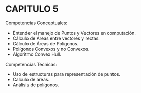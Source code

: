 # CAPITULO 5

Competencias Conceptuales:

- Entender el manejo de Puntos y Vectores en computación.
- Cálculo de Áreas entre vectores y rectas.
- Cálculo de Áreas de Polígonos.
- Polígonos Convexos y no Convexos.
- Algoritmo Convex Hull.

Competencias Técnicas:

- Uso de estructuras para representación de puntos.
- Calculo de áreas.
- Análisis de polígonos.
